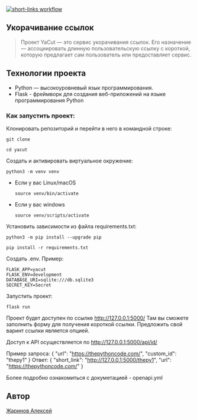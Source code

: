 [![short-links workflow](https://github.com/alex-zharinov/short_links/actions/workflows/main.yml/badge.svg)](https://github.com/alex-zharinov/short_links/actions/workflows/main.yml)

## Укорачивание ссылок

> Проект YaCut — это сервис укорачивания ссылок. Его назначение — ассоциировать длинную пользовательскую ссылку с короткой, которую предлагает сам пользователь или предоставляет сервис.

## Технологии проекта

- Python — высокоуровневый язык программирования.
- Flask - фреймворк для создания веб-приложений на языке программирования Python

### Как запустить проект:
Клонировать репозиторий и перейти в него в командной строке:

```
git clone 
```

```
cd yacut
```

Cоздать и активировать виртуальное окружение:

```
python3 -m venv venv
```

* Если у вас Linux/macOS

    ```
    source venv/bin/activate
    ```

* Если у вас windows

    ```
    source venv/scripts/activate
    ```

Установить зависимости из файла requirements.txt:

```
python3 -m pip install --upgrade pip
```

```
pip install -r requirements.txt
```

Создать .env. Пример:

```
FLASK_APP=yacut
FLASK_ENV=development
DATABASE_URI=sqlite:///db.sqlite3
SECRET_KEY=Secret
```

Запустить проект:

```
flask run
```

Проект будет доступен по ссылке http://127.0.0.1:5000/
Там вы сможете заполнить форму для получения короткой ссылки. Предложить свой варинт ссылки является опцией.

Доступ к API осуществляется по http://127.0.0.1:5000/api/id/

Пример запроса:
{
  "url": "https://thepythoncode.com/",
  "custom_id": "thepy1"
}
Ответ:
{
    "short_link": "http://127.0.0.1:5000/thepy1",
    "url": "https://thepythoncode.com/"
}

Более подробно ознакомиться с докуметацией - openapi.yml

## Автор
[Жаринов Алексей](https://github.com/alex-zharinov)
